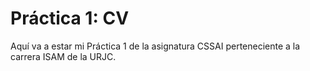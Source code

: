 # Práctica 1: CV

Aquí va a estar mi Práctica 1 de la asignatura CSSAI perteneciente a la carrera ISAM de la URJC.
